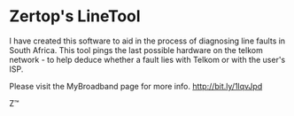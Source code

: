 # Zertop's LineTool

I have created this software to aid in the process of diagnosing line faults in South Africa. This tool pings the last possible hardware on the telkom network - to help deduce whether a fault lies with Telkom or with the user's ISP.

Please visit the MyBroadband page for more info. http://bit.ly/1lqvJpd

Z™
